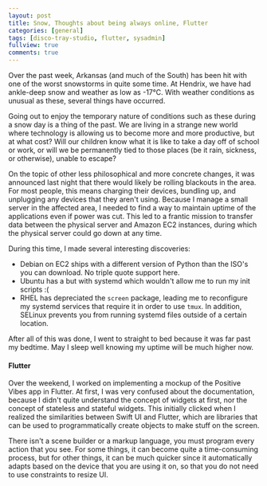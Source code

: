 ```yaml
---
layout: post
title: Snow, Thoughts about being always online, Flutter
categories: [general]
tags: [disco-tray-studio, flutter, sysadmin]
fullview: true
comments: true
---
```


Over the past week, Arkansas (and much of the South) has been hit with one of the worst snowstorms in quite some time. At Hendrix, we have had ankle-deep snow and weather as low as -17°C. With weather conditions as unusual as these, several things have occurred. 

Going out to enjoy the temporary nature of conditions such as these during a snow day is a thing of the past. We are living in a strange new world where technology is allowing us to become more and more productive, but at what cost? Will our children know what it is like to take a day off of school or work, or will we be permanently tied to those places (be it rain, sickness, or otherwise), unable to escape?

On the topic of other less philosophical and more concrete changes, it was announced last night that there would likely be rolling blackouts in the area. For most people, this means charging their devices, bundling up, and unplugging any devices that they aren't using. Because I manage a small server in the affected area, I needed to find a way to maintain uptime of the applications even if power was cut. This led to a frantic mission to transfer data between the physical server and Amazon EC2 instances, during which the physical server could go down at any time.

During this time, I made several interesting discoveries:

- Debian on EC2 ships with a different version of Python than the ISO's you can download. No triple quote support here.
- Ubuntu has a but with systemd which wouldn't allow me to run my init scripts :(
- RHEL has depreciated the `screen` package, leading me to reconfigure my systemd services that require it in order to use `tmux`. In addition, SELinux prevents you from running systemd files outside of a certain location.

After all of this was done, I went to straight to bed because it was far past my bedtime. May I sleep well knowing my uptime will be much higher now.

#### Flutter

Over the weekend, I worked on implementing a mockup of the Positive Vibes app in Flutter. At first, I was very confused about the documentation, because I didn't quite understand the concept of widgets at first, nor the concept of stateless and stateful widgets. This initially clicked when I realized the similarities between Swift UI and Flutter, which are libraries that can be used to programmatically create objects to make stuff on the screen.

There isn't a scene builder or a markup language, you must program every action that you see. For some things, it can become quite a time-consuming process, but for other things, it can be much quicker since it automatically adapts based on the device that you are using it on, so that you do not need to use constraints to resize UI. 